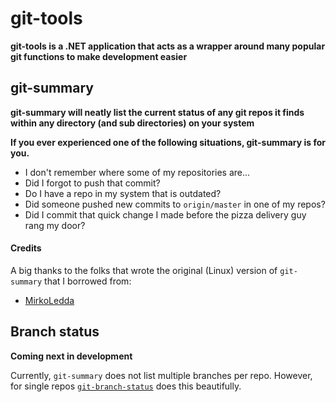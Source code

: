 # git-tools
**git-tools is a .NET application that acts as a wrapper around many popular git functions to make development easier**

## git-summary

**git-summary will neatly list the current status of any git repos it finds within any directory (and sub directories) on your system**

**If you ever experienced one of the following situations, git-summary is for you.**
* I don't remember where some of my repositories are...
* Did I forgot to push that commit?
* Do I have a repo in my system that is outdated?
* Did someone pushed new commits to `origin/master` in one of my repos?
* Did I commit that quick change I made before the pizza delivery guy rang my door?

#### Credits
A big thanks to the folks that wrote the original (Linux) version of `git-summary` that I borrowed from:
* [MirkoLedda](https://github.com/MirkoLedda/git-summary)

## Branch status
**Coming next in development**

Currently, `git-summary` does not list multiple branches per repo. However, for single repos [`git-branch-status`](https://github.com/bill-auger/git-branch-status) does this beautifully.
